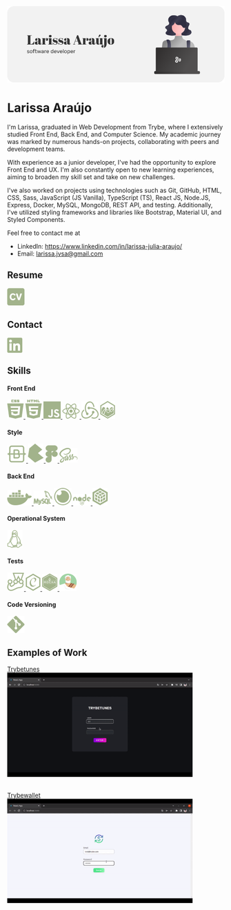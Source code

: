 <p align="center">
  <img src="images/banner-github.png" />
</p>

# Larissa Araújo

I'm Larissa, graduated in Web Development from Trybe, where I extensively studied Front End, Back End, and Computer Science. My academic journey was marked by numerous hands-on projects, collaborating with peers and development teams.

With experience as a junior developer, I've had the opportunity to explore Front End and UX. I'm also constantly open to new learning experiences, aiming to broaden my skill set and take on new challenges.

I've also worked on projects using technologies such as Git, GitHub, HTML, CSS, Sass, JavaScript (JS Vanilla), TypeScript (TS), React JS, Node.JS, Express, Docker, MySQL, MongoDB, REST API, and testing. Additionally, I've utilized styling frameworks and libraries like Bootstrap, Material UI, and Styled Components.

Feel free to contact me at
- LinkedIn: https://www.linkedin.com/in/larissa-julia-araujo/
- Email: larissa.jvsa@gmail.com

## Resume
<p align="left">
  <a href="docs/LarissaAraujoSoftwareDevelopment.pdf" download>
    <img src="images/CV.png" alt="Larissa Araújo Resume">
  </a>
</p>

## Contact
<p align="left">
<a href="https://linkedin.com/in/larissa-julia-araujo" target="blank"><img align="center" src="images/Linkedin.png" alt="larissa-julia-araújo"/></a>
</p>

## Skills


#### Front End
<p align="left">
  <a href="https://www.w3schools.com/css/" target="_blank" rel="noreferrer">
    <img src="images/CSS.png" alt="css3">
  </a>
    <a href="https://www.w3.org/html/" target="_blank" rel="noreferrer">
    <img src="images/HTML.png" alt="html5">
  </a>  
    <a href="https://developer.mozilla.org/en-US/docs/Web/JavaScript" target="_blank" rel="noreferrer">
    <img src="images/JS.png" alt="javascript">
  </a>  
    <a href="https://reactjs.org/" target="_blank" rel="noreferrer">
    <img src="images/ReactJs.png" alt="react">
  </a>  
  <a href="https://redux.js.org" target="_blank" rel="noreferrer">
    <img src="images/Redux.png" alt="redux">
  </a> 
    <a href="https://www.chartjs.org" target="_blank" rel="noreferrer">
    <img src="images/ChartJs.png" alt="chartjs">
  </a>  
</p>

#### Style
<p align="left">
    <a href="https://getbootstrap.com" target="_blank" rel="noreferrer">
    <img src="images/Bootstrap.png" alt="bootstrap">
  </a>  
  <a href="https://bulma.io/" target="_blank" rel="noreferrer">
    <img src="images/Bulma.png" alt="bulma">
  </a>  
    <a href="https://www.figma.com/" target="_blank" rel="noreferrer">
    <img src="images/Figma.png" alt="figma">
  </a>  
    <a href="https://sass-lang.com" target="_blank" rel="noreferrer">
    <img src="images/Sass.png" alt="sass">
  </a>
</p>

#### Back End
<p align="left">
    <a href="https://www.docker.com/" target="_blank" rel="noreferrer">
    <img src="images/Docker.png" alt="docker">
  </a>  
    <a href="https://www.mysql.com/" target="_blank" rel="noreferrer">
    <img src="images/MySql.png" alt="mysql">
  </a>  
    <a href="https://insomnia.rest/" target="_blank" rel="noreferrer">
    <img src="images/Insomnia.png" alt="insomnia">
  </a>
    <a href="https://nodejs.org/" target="_blank" rel="noreferrer">
    <img src="images/Node.png" alt="node">
  </a>
      <a href="https://sequelize.org/" target="_blank" rel="noreferrer">
    <img src="images/sequelize.png" alt="sequelize">
  </a>
</p>

#### Operational System
<p align="left">
    <a href="https://www.linux.org/" target="_blank" rel="noreferrer">
    <img src="images/Linux.png" alt="linux">
  </a>  
</p>

#### Tests
<p align="left">
    <a href="https://jestjs.io" target="_blank" rel="noreferrer">
    <img src="images/Jest.png" alt="jest">
  </a>  
  <a href="https://www.chaijs.com/" target="_blank" rel="noreferrer">
    <img src="images/Chai.png" alt="chai">
  </a>
  <a href="https://mochajs.org/" target="_blank" rel="noreferrer">
    <img src="images/Mocha.png" alt="mocha">
  </a>
  <a href="https://sinonjs.org/" target="_blank" rel="noreferrer">
    <img src="images/Sinon.png" alt="sinon">
  </a>
</p>

#### Code Versioning
<p align="left">
    <a href="https://git-scm.com/" target="_blank" rel="noreferrer">
    <img src="images/Git.png" alt="git">
  </a>  
</p>


## Examples of Work

  <a href="https://github.com/larissajuliavsa/trybetunes" target="_blank" rel="noreferrer">Trybetunes</a>
  <br>
  <img src="images/trybetunes-preview.gif" alt="Trybetunes Project" width="430">

 <br>
  <a href="https://github.com/larissajuliavsa/trybewallet" target="_blank" rel="noreferrer">Trybewallet</a>
  <img src="images/trybewallet-preview.gif" alt="Trybewallet Project" width="430">

